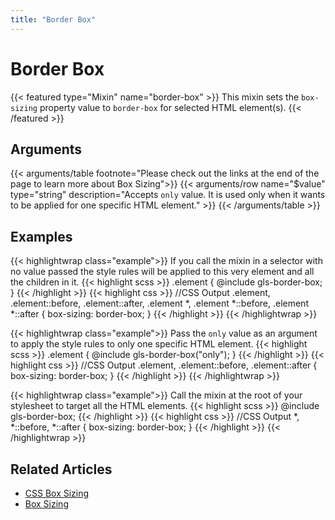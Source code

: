 ```yaml
---
title: "Border Box"
---
```


# Border Box

{{< featured type="Mixin" name="border-box" >}}
This mixin sets the `box-sizing` property value to `border-box` for selected HTML element(s).
{{< /featured >}}

## Arguments

{{< arguments/table footnote="Please check out the links at the end of the page to learn more about Box Sizing">}}
    {{< arguments/row name="$value" type="string" description="Accepts `only` value. It is used only when it wants to be applied for one specific HTML element." >}}
{{< /arguments/table >}}

## Examples

{{< highlightwrap class="example">}}
If you call the mixin in a selector with no value passed the style rules will be applied to this very element and all the children in it.
{{< highlight scss >}}
.element {
    @include gls-border-box;
}
{{< /highlight >}}
{{< highlight css >}}
//CSS Output
.element, 
.element::before, 
.element::after,
.element *,
.element *::before,
.element *::after {
    box-sizing: border-box;
}
{{< /highlight >}}
{{< /highlightwrap >}}

{{< highlightwrap class="example">}}
Pass the `only` value as an argument to apply the style rules to only one specific HTML element.
{{< highlight scss >}}
.element {
    @include gls-border-box("only");
}
{{< /highlight >}}
{{< highlight css >}}
//CSS Output
.element, 
.element::before, 
.element::after {
    box-sizing: border-box;
}
{{< /highlight >}}
{{< /highlightwrap >}}

{{< highlightwrap class="example">}}
Call the mixin at the root of your stylesheet to target all the HTML elements.
{{< highlight scss >}}
@include gls-border-box;
{{< /highlight >}}
{{< highlight css >}}
//CSS Output
*,
*::before,
*::after {
    box-sizing: border-box;
}
{{< /highlight >}}
{{< /highlightwrap >}}

## Related Articles
* [CSS Box Sizing](https://www.w3schools.com/css/css3_box-sizing.asp)
* [Box Sizing](https://css-tricks.com/box-sizing/)
